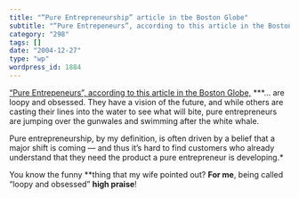 ```yaml
---
title: "“Pure Entrepreneurship” article in tbe Boston Globe"
subtitle: "“Pure Entrepeneurs”, according to this article in the Boston Globe,"
category: "298"
tags: []
date: "2004-12-27"
type: "wp"
wordpress_id: 1884
---
```

[“Pure Entrepeneurs”, according to this article in the Boston Globe,](http://www.boston.com/business/technology/articles/2004/12/27/its_the_pure_entrepreneur_who_often_leads_the_way?pg=full)
***… are loopy and obsessed. They have a vision of the future, and while others are casting their lines into the water to see what will bite, pure entrepreneurs are jumping over the gunwales and swimming after the white whale.

Pure entrepreneurship, by my definition, is often driven by a belief that a major shift is coming — and thus it’s hard to find customers who already understand that they need the product a pure entrepreneur is developing.*

You know the funny **thing that my wife pointed out? **For me**, being called “loopy and obsessed” **high praise**!